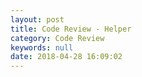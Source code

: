 ```yaml
---
layout: post
title: Code Review - Helper
category: Code Review
keywords: null
date: 2018-04-28 16:09:02
---
```

